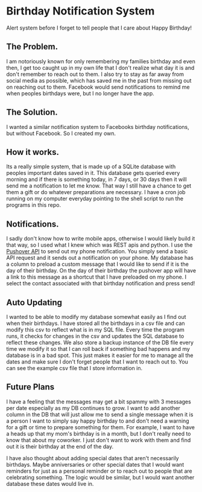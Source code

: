 # Birthday Notification System

Alert system before I forget to tell people that I care about Happy Birthday!

## The Problem.

I am notoriously known for only remembering my families birthday and even then, I get too caught up in my own life that I don't realize what day it is and don't remember to  reach out to them. I also try to stay as far away from social media as possible, which has saved me in the past from missing out on reaching out to them. Facebook would send notifications to remind me when peoples birthdays were, but I no longer have the app.

## The Solution.

I wanted a similar notification system to Facebooks birthday notifications, but without Facebook. So I created my own.

## How it works.

Its a really simple system, that is made up of a SQLite database with peoples important dates saved in it. This database gets queried every morning and if there is something today, in 7 days, or 30 days then it will send me a notification to let me know. That way I still have a chance to get them a gift or do whatever preparations are necessary. I have a cron job running on my computer everyday pointing to the shell script to run the programs in this repo.

## Notifications.

I sadly don't know how to write mobile apps, otherwise I would likely build it that way, so I used what I knew which was REST apis and python. I use the [Pushover API](https://pushover.net/api) to send out my phone notification. You simply send a basic API request and it sends out a notification on your phone. My database has a column to preload a custom message that I would like to send if it is the day of their birthday. On the day of their birthday the pushover app will have a link to this message as a shortcut that I have preloaded on my phone. I select the contact associated with that birthday notification and press send!

## Auto Updating

I wanted to be able to modify my database somewhat easily as I find out when their birthdays. I have stored all the birthdays in a csv file and can modify this csv to reflect what is in my SQL file. Every time the program runs, it checks for changes in the csv and updates the SQL database to reflect these changes. We also store a backup instance of the DB file every time we modify it so that I can roll back if something bad happens and my database is in a bad spot. This just makes it easier for me to manage all the dates and make sure I don't forget people that I want to reach out to. You can see the example csv file that I store information in.

## Future Plans

I have a feeling that the messages may get a bit spammy with 3 messages per date especially as my DB continues to grow. I want to add another column in the DB that will just allow me to send a single message when it is a person I want to simply say happy birthday to and don't need a warning for a gift or time to prepare something for them. For example, I want to have a heads up that my mom's birthday is in a month, but I don't really need to know that about my coworker. I just don't want to work with them and find out it is their birthday at the end of the day.

I have also thought about adding special dates that aren't necessarily birthdays. Maybe anniversaries or other special dates that I would want reminders for just as a personal reminder or to reach out to people that are celebrating something. The logic would be similar, but I would want another database these dates would live in.
